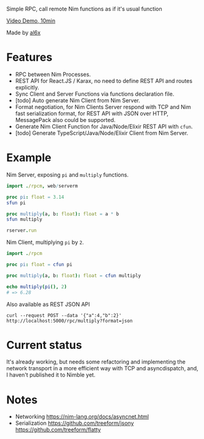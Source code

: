 Simple RPC, call remote Nim functions as if it's usual function

[Video Demo, 10min](https://youtu.be/KUb15vva0vw)

Made by [al6x](http://al6x.com)

# Features

- RPC between Nim Processes.
- REST API for React.JS / Karax, no need to define REST API and routes explicitly.
- Sync Client and Server Functions via functions declaration file.
- [todo] Auto generate Nim Client from Nim Server.
- Format negotiation, for Nim Clients Server respond with TCP and Nim fast serialization format, for
  REST API with JSON over HTTP, MessagePack also could be supported.
- Generate Nim Client Function for Java/Node/Elixir REST API with `cfun`.
- [todo] Generate TypeScript/Java/Node/Elixir Client from Nim Server.

# Example

Nim Server, exposing `pi` and `multiply` functions.

```Nim
import ./rpcm, web/serverm

proc pi: float = 3.14
sfun pi

proc multiply(a, b: float): float = a * b
sfun multiply

rserver.run
```

Nim Client, multiplying `pi` by `2`.

```Nim
import ./rpcm

proc pi: float = cfun pi

proc multiply(a, b: float): float = cfun multiply

echo multiply(pi(), 2)
# => 6.28
```

Also available as REST JSON API

```
curl --request POST --data '{"a":4,"b":2}' http://localhost:5000/rpc/multiply?format=json
```

# Current status

It's already working, but needs some refactoring and implementing the network transport in a more
efficient way with TCP and asyncdispatch, and, I haven't published it to Nimble yet.

# Notes

- Networking https://nim-lang.org/docs/asyncnet.html
- Serialization https://github.com/treeform/jsony https://github.com/treeform/flatty
